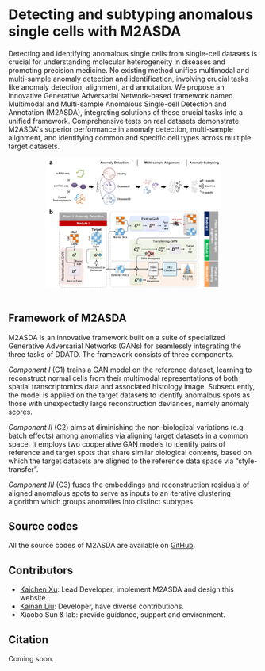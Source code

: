 # Detecting and subtyping anomalous single cells with M2ASDA
Detecting and identifying anomalous single cells from single-cell datasets is crucial for understanding molecular heterogeneity in diseases and promoting precision medicine. No existing method unifies multimodal and multi-sample anomaly detection and identification, involving crucial tasks like anomaly detection, alignment, and annotation. We propose an innovative Generative Adversarial Network-based framework named Multimodal and Multi-sample Anomalous Single-cell Detection and Annotation (M2ASDA), integrating solutions of these crucial tasks into a unified framework. Comprehensive tests on real datasets demonstrate M2ASDA's superior performance in anomaly detection, multi-sample alignment, and identifying common and specific cell types across multiple target datasets.
<br/>
<div align=center>
<img src="./images/framework.png" width="70%">
</div>
<br/>




## Framework of M2ASDA
M2ASDA is an innovative framework built on a suite of specialized Generative Adversarial Networks (GANs) for seamlessly integrating the three tasks of DDATD. The framework consists of three components. 

<i>Component I</i> (C1) trains a GAN model on the reference dataset, learning to reconstruct normal cells from their multimodal representations of both spatial transcriptomics data and associated histology image. Subsequently, the model is applied on the target datasets to identify anomalous spots as those with unexpectedly large reconstruction deviances, namely anomaly scores.

<i>Component II</i> (C2) aims at diminishing the non-biological variations (e.g. batch effects) among anomalies via aligning target datasets in a common space. It employs two cooperative GAN models to identify pairs of reference and target spots that share similar biological contents, based on which the target datasets are aligned to the reference data space via “style-transfer”.

<i>Component III</i> (C3) fuses the embeddings and reconstruction residuals of aligned anomalous spots to serve as inputs to an iterative clustering algorithm which groups anomalies into distinct subtypes. 




## Source codes
All the source codes of M2ASDA are available on [GitHub](https://github.com/Catchxu/M2ASDA).




## Contributors
- [Kaichen Xu](https://github.com/Catchxu): Lead Developer, implement M2ASDA and design this website.
- [Kainan Liu](https://github.com/LucaFederer): Developer, have diverse contributions.
- Xiaobo Sun & lab: provide guidance, support and environment.




## Citation
Coming soon.